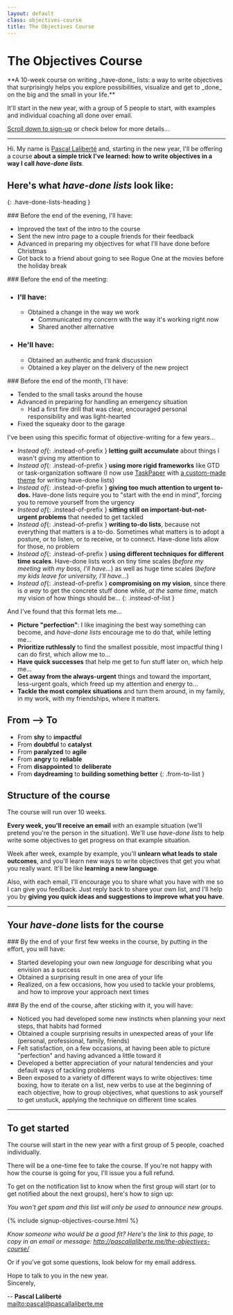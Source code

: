 ```yaml
---
layout: default
class: objectives-course
title: The Objectives Course
---
```


# The Objectives Course

<div class="intro" markdown="1">
**A 10-week course on writing _have-done_ lists: a way to write objectives that surprisingly helps you explore possibilities, visualize and get to _done_ on the big and the small in your life.**

It'll start in the new year, with a group of 5 people to start, with examples and individual coaching all done over email.

[Scroll down to sign-up](#signup) or check below for more details...
</div>

***

Hi. My name is [Pascal Laliberté](/) and, starting in the new year, I'll be offering a course **about a simple trick I've learned: how to write objectives in a way I call _have-done lists_**.

## Here's what **_have-done lists_** look like:
{: .have-done-lists-heading }

<div class="have-done-lists" markdown="1">

<div class="have-done-list" markdown="1">
### Before the end of the evening, I'll have:

* Improved the text of the intro to the course
* Sent the new intro page to a couple friends for their feedback
* Advanced in preparing my objectives for what I'll have done before Christmas
* Got back to a friend about going to see Rogue One at the movies before the holiday break
</div>

<div class="have-done-list" markdown="1">
### Before the end of the meeting:

* ### I'll have:
  * Obtained a change in the way we work
    * Communicated my concern with the way it's working right now
    * Shared another alternative
* ### He'll have:
  * Obtained an authentic and frank discussion
  * Obtained a key player on the delivery of the new project
</div>

<div class="have-done-list" markdown="1">
### Before the end of the month, I'll have:

* Tended to the small tasks around the house
* Advanced in preparing for handling an emergency situation
  * Had a first fire drill that was clear, encouraged personal responsibility and was light-hearted
* Fixed the squeaky door to the garage
</div>
</div>

I've been using this specific format of objective-writing for a few years...

* *Instead of*{: .instead-of-prefix } **letting guilt accumulate** about things I wasn't giving my attention to
* *Instead of*{: .instead-of-prefix } **using more rigid frameworks** like GTD or task-organization software (I now use [TaskPaper](https://www.taskpaper.com) with [a custom-made theme](https://github.com/pascallaliberte/theme-notes-first) for writing have-done lists)
* *Instead of*{: .instead-of-prefix } **giving too much attention to urgent to-dos.** Have-done lists require you to "start with the end in mind", forcing you to remove yourself from the urgency
* *Instead of*{: .instead-of-prefix } **sitting still on important-but-not-urgent problems** that needed to get tackled
* *Instead of*{: .instead-of-prefix } **writing to-do lists**, because not everything that matters is a to-do. Sometimes what matters is to adopt a posture, or to listen, or to receive, or to connect. Have-done lists allow for those, no problem
* *Instead of*{: .instead-of-prefix } **using different techniques for different time scales**. Have-done lists work on tiny time scales (_before my meeting with my boss, I'll have..._) as well as huge time scales (_before my kids leave for university, I'll have..._)
* *Instead of*{: .instead-of-prefix } **compromising on my vision**, since there is _a way_ to get the concrete stuff done while, _at the same time_, match my vision of how things should be...
{: .instead-of-list }

And I've found that this format lets me...

* **Picture "perfection"**: I like imagining the best way something can become, and _have-done lists_ encourage me to do that, while letting me...
* **Prioritize ruthlessly** to find the smallest possible, most impactful thing I can do first, which allow me to...
* **Have quick successes** that help me get to fun stuff later on, which help me...
* **Get away from the always-urgent** things and toward the important, less-urgent goals, which freed up my attention and energy to...
* **Tackle the most complex situations** and turn them around, in my family, in my work, with my friendships, where it matters.

## From --> To

* From **shy** to **impactful**
* From **doubtful** to **catalyst**
* From **paralyzed** to **agile**
* From **angry** to **reliable**
* From **disappointed** to **deliberate**
* From **daydreaming** to **building something better**
{: .from-to-list }

## Structure of the course

The course will run over 10 weeks.

**Every week, you'll receive an email** with an example situation (we'll pretend you're the person in the situation). We'll use _have-done lists_ to help write some objectives to get progress on that example situation.

Week after week, example by example, you'll **unlearn what leads to stale outcomes**, and you'll learn new ways to write objectives that get you what you really want. It'll be like **learning a new language**.

Also, with each email, I'll encourage you to share what you have with me so I can give you feedback. Just reply back to share your own list, and I'll help you by **giving you quick ideas and suggestions to improve what you have**.

***

## Your _have-done_ lists for the course

<div class="have-done-list course-objectives" markdown="1">
### By the end of your first few weeks in the course, by putting in the effort, you will have:

* Started developing your own new _language_ for describing what you envision as a success
* Obtained a surprising result in one area of your life
* Realized, on a few occasions, how you used to tackle your problems, and how to improve your approach next times
</div>

<div class="have-done-list course-objectives" markdown="1">
### By the end of the course, after sticking with it, you will have:

* Noticed you had developed some new instincts when planning your next steps, that habits had formed
* Obtained a couple surprising results in unexpected areas of your life (personal, professional, family, friends)
* Felt satisfaction, on a few occasions, at having been able to picture "perfection" and having advanced a little toward it
* Developed a better appreciation of your natural tendencies and your default ways of tackling problems
* Been exposed to a variety of different ways to write objectives: time boxing, how to iterate on a list, new verbs to use at the beginning of each objective, how to group objectives, what questions to ask yourself to get unstuck, applying the technique on different time scales
</div>

***

## To get started

The course will start in the new year with a first group of 5 people, coached individually.

There will be a one-time fee to take the course. If you're not happy with how the course is going for you, I'll issue you a full refund.

To get on the notification list to know when the first group will start (or to get notified about the next groups), here's how to sign up:

*You won't get spam and this list will only be used to announce new groups.*

{% include signup-objectives-course.html %}

*Know someone who would be a good fit? Here's the link to this page, to copy in an email or message: <http://pascallaliberte.me/the-objectives-course/>*

Or if you've got some questions, look below for my email address.

Hope to talk to you in the new year.  
Sincerely,

--
**Pascal Laliberté**<br>
<mailto:pascal@pascallaliberte.me>
